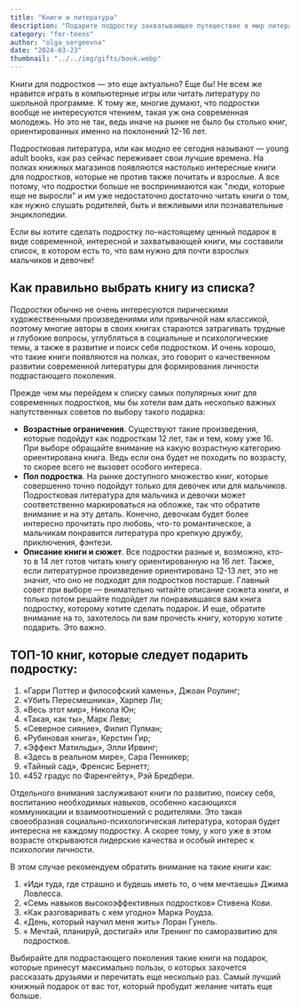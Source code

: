 ```yaml
---
title: "Книги и литература"
description: "Подарите подростку захватывающее путешествие в мир литературы!"
category: "for-teens"
author: "olga_sergeevna"
date: "2024-03-23"
thumbnail: "../../img/gifts/book.webp"
---
```


Книги для подростков — это еще актуально? Еще бы! Не всем же нравится играть в компьютерные игры или читать литературу по школьной программе. К тому же, многие думают, что подростки вообще не интересуются чтением, такая уж она современная молодежь. Но это не так, ведь иначе на рынке не было бы столько книг, ориентированных именно на поклонений 12-16 лет.

Подростковая литература, или как модно ее сегодня называют — young adult books, как раз сейчас переживает свои лучшие времена. На полках книжных магазинов  появляются настолько интересные книги для подростков, которые не против также почитать и взрослые. А все потому, что подростки больше не воспринимаются как "люди, которые еще не выросли" и им уже недостаточно достаточно читать книги о том, как нужно слушать родителей, быть и вежливыми или познавательные энциклопедии. 

Если вы хотите сделать подростку по-настоящему ценный подарок в виде современной, интересной и захватывающей книги, мы составили список, в котором есть то, что вам нужно для почти взрослых мальчиков и девочек! 

## Как правильно выбрать книгу из списка?

Подростки обычно не очень интересуются лирическими художественными произведениями или привычной нам классикой, поэтому многие авторы в своих книгах стараются затрагивать трудные и глубокие вопросы, углубляться в социальные и психологические темы, а также в развитие и поиск себя подростком. И очень хорошо, что такие книги появляются на полках, это говорит о качественном развитии современной литературы для формирования личности подрастающего поколения. 

Прежде чем мы перейдем к списку самых популярных книг для современных подростков, мы бы хотели вам дать несколько важных напутственных советов по выбору такого подарка:

- **Возрастные ограничения**. Существуют такие произведения, которые подойдут как подросткам 12 лет, так и тем, кому уже 16. При выборе обращайте внимание на какую возрастную категорию ориентирована книга. Ведь если она будет не походить по возрасту, то скорее всего не вызовет особого интереса.
- **Пол подростка**. На рынке доступного множество книг, которые совершенно точно подойдут только для девочек или для мальчиков. Подростковая литература для мальчика и девочки может соответственно маркироваться на обложке, так что обратите внимание и на эту деталь. Конечно, девочкам будет более интересно прочитать про любовь, что-то романтическое, а мальчикам понравится литература про крепкую дружбу, приключения, фэнтези. 
- **Описание книги и сюжет**. Все подростки разные и, возможно, кто-то в 14 лет готов читать книгу ориентированную на 16 лет. Также, если литературное произведение ориентировано 12-13 лет, это не значит, что оно не подходят для подростков постарше. Главный совет при выборе — внимательно читайте описание сюжета книги, и только потом решайте подойдет ли понравившаяся вам книга подростку, которому хотите сделать подарок. И еще, обратите внимание на то, захотелось ли вам прочесть книгу, которую хотите подарить. Это важно.

## ТОП-10 книг, которые следует подарить подростку:

1. «Гарри Поттер и философский камень», Джоан Роулинг;
2. «Убить Пересмешника», Харпер Ли;
3. «Весь этот мир», Никола Юн;
4. «Такая, как ты», Марк Леви;
5. «Северное сияние», Филип Пулман;
6. «Рубиновая книга», Керстин Гир;
7. «Эффект Матильды», Элли Ирвинг;
8. «Здесь в реальном мире», Сара Пенникер;
9. «Тайный сад», Френсис Бернетт;
10. «452 градус по Фаренгейту», Рэй Бредбери.

Отдельного внимания заслуживают книги по развитию, поиску себя, воспитанию необходимых навыков, особенно касающихся коммуникации и взаимоотношений с родителями. Это такая своеобразная социально-психологическая литература, которая будет интересна не каждому подростку. А скорее тому, у кого уже в этом возрасте открываются лидерские качества и особый интерес к психологии личности.

В этом случае рекомендуем обратить внимание на такие книги как:

1. «Иди туда, где страшно и будешь иметь то, о чем мечтаешь» Джима Ловлесса.
2. «Семь навыков высокоэффективных подростков» Стивена Кови.
3. «Как разговаривать с кем угодно» Марка Роудза.
4. «День, который научил меня жить» Лоран Гунель.
5. « Мечтай, планируй, достигай» или Тренинг по саморазвитию для подростков.

Выбирайте для подрастающего поколения такие книги на подарок, которые принесут максимально пользы, о которых захочется рассказать друзьями и перечитать еще несколько раз. Самый лучший книжный подарок от вас тот, который пробудит желание читать еще больше. 


